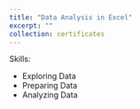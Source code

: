 ```yaml
---
title: "Data Analysis in Excel"
excerpt: ""
collection: certificates
---
```


Skills:
- Exploring Data
- Preparing Data
- Analyzing Data
